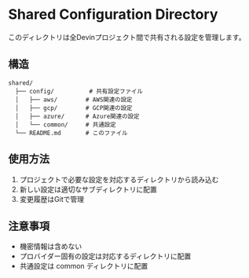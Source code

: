 # Shared Configuration Directory

このディレクトリは全Devinプロジェクト間で共有される設定を管理します。

## 構造
```
shared/
  ├── config/          # 共有設定ファイル
  │   ├── aws/        # AWS関連の設定
  │   ├── gcp/        # GCP関連の設定
  │   ├── azure/      # Azure関連の設定
  │   └── common/     # 共通設定
  └── README.md       # このファイル
```

## 使用方法
1. プロジェクトで必要な設定を対応するディレクトリから読み込む
2. 新しい設定は適切なサブディレクトリに配置
3. 変更履歴はGitで管理

## 注意事項
- 機密情報は含めない
- プロバイダー固有の設定は対応するディレクトリに配置
- 共通設定は common ディレクトリに配置
